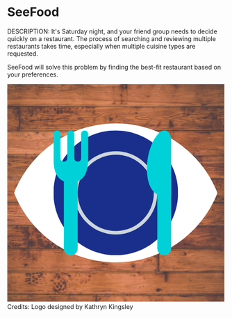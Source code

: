 # SeeFood

DESCRIPTION: It's Saturday night, and your friend group needs to decide quickly on a restaurant. The process of searching and reviewing multiple restaurants takes time, especially when multiple cuisine types are requested. 

SeeFood will solve this problem by finding the best-fit restaurant based on your preferences.

![image](https://github.com/akotra1999/SeeFood/blob/master/SeeFoodLogo.png)
Credits: Logo designed by Kathryn Kingsley
